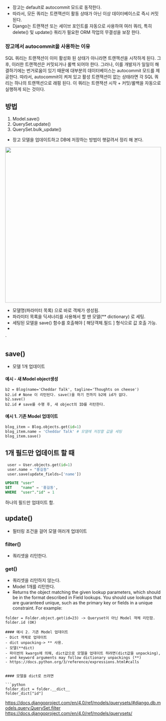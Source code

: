 - 장고는 default로 autocommit 모드로 동작한다. 
- 따라서, 모든 쿼리는 트랜잭션이 활동 상태가 아닌 이상 데이터베이스로 즉시 커밋 된다. 
- Django는 트랜잭션 또는 세이브 포인트를 자동으로 사용하여 여러 쿼리, 특히 delete() 및 update() 쿼리가 필요한 ORM 작업의 무결성을 보장 한다.

### 장고에서 autocommit을 사용하는 이유
SQL 쿼리는 트랜잭션이 이미 활성화 된 상태가 아니라면 트랜잭션을 시작하게 된다. 그 후, 이러한 트랜잭션은 커밋되거나 롤백 되어야 한다. 그러나, 이를 개발자가 일일이 해결하기에는 번거로움이 있기 때문에 대부분의 데이터베이스는 autocommit 모드를 제공한다. 따라서, autocommit이 켜져 있고 활성 트랜잭션이 없는 상태라면 각 SQL 쿼리는 하나의 트랜잭션으로 래핑 된다. 이 쿼리는 트랜잭션 시작 + 커밋/롤백을 자동으로 실행하게 되는 것이다.


## 방법
1. Model.save()
2. QuerySet.update()
3. QuerySet.bulk_update()

- 장고 모델을 업데이트하고 DB에 저장하는 방법이 햇갈려서 정리 해 본다.
<img src="https://user-images.githubusercontent.com/15938354/155672290-32f92e4c-f1b0-42e9-a311-e89965a81901.png" width=500>

- 모델명(파라미터 목록) 으로 바로 객체가 생성됨.
- 파라미터 목록을 딕셔너리를 사용해서 할 땐 모델(** dictionary) 로 세팅. 
- 세팅된 모델을 save() 함수를 호출해야 [ 해당객체.필드 ] 형식으로 값 호출 가능.
- 

`


## save() 
- 모델 1개 업데이트 
#### 예시 - 새 Model object생성
```
b2 = Blog(name='Cheddar Talk', tagline='Thoughts on cheese')
b2.id # None 이 리턴된다. save()을 하기 전까지 b2에 id가 없다. 
b2.save() 
b2.id # save를 수행 후, 새 object의 ID를 리턴한다.
```

#### 예시 1. 기존 Model 업데이트 
```python
blog_item = Blog.objects.get(id=1)
blog_item.name = 'Cheddar Talk' # 모델에 저장할 값을 세팅 
blog_item.save() 
```

## 1개 필드만 업데이트 할 때 
```python
 user = User.objects.get(id=1)
 user.name = "홍길동"
 user.save(update_fields=['name'])
```

```sql
UPDATE "user"
SET    "name" = '홍길동',
WHERE  "user"."id" = 1
```
하나의 필드만 업데이트 함.

## update()
- 필터링 조건을 걸어 모델 여러개 업데이트 

### filter()
- 쿼리셋을 리턴한다.

###  get()
- 쿼리셋을 리턴하지 않는다. 
- Model 1개를 리턴한다.
- Returns the object matching the given lookup parameters, which should be in the format described in Field lookups. 
You should use lookups that are guaranteed unique, such as the primary key or fields in a unique constraint. For example:

```
folder = Folder.object.get(id=23) -> Queryset이 아닌 Model 객체 리턴함.
folder.id (OK) 

#### 예시 2. 기존 Model 업데이트 
- Dict 객체로 업데이트 
- dict unpacking-> ** 사용. 
- 모델(**dict)
- 파이썬의 kwargs에 의해, dict값으로 모델을 업데이트 하려면(dict값을 unpacking), 
- and keyword arguments may follow dictionary unpackings (**) 
- https://docs.python.org/3/reference/expressions.html#calls


#### 모델을 dict로 쓰려면

```python
folder_dict = folder.__dict__
folder_dict["id"]
```
https://docs.djangoproject.com/en/4.0/ref/models/querysets/#django.db.models.query.QuerySet.filter
https://docs.djangoproject.com/en/4.0/ref/models/querysets/
